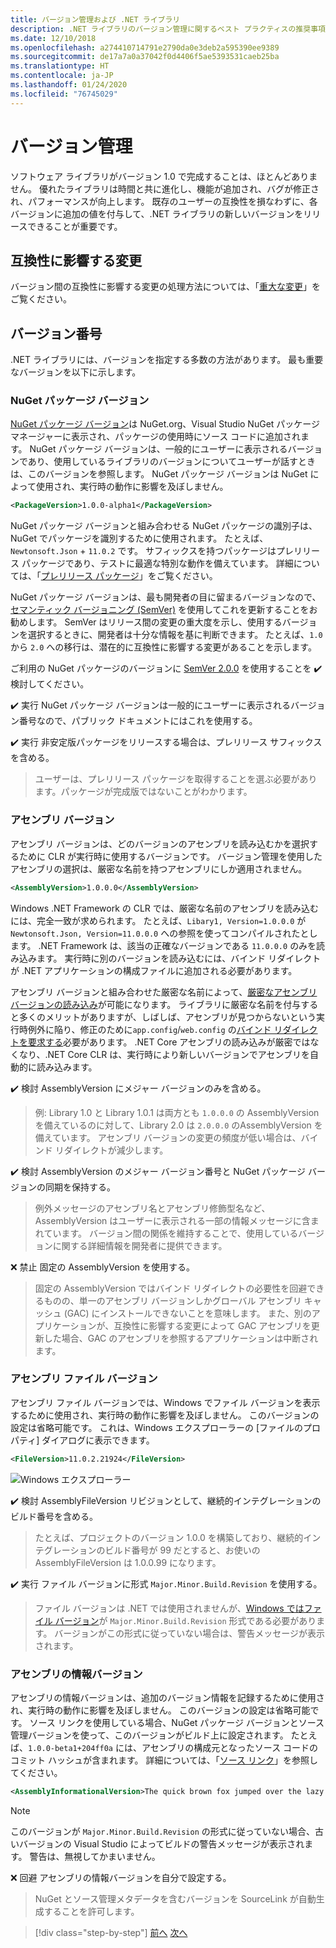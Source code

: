```yaml
---
title: バージョン管理および .NET ライブラリ
description: .NET ライブラリのバージョン管理に関するベスト プラクティスの推奨事項。
ms.date: 12/10/2018
ms.openlocfilehash: a274410714791e2790da0e3deb2a595390ee9389
ms.sourcegitcommit: de17a7a0a37042f0d4406f5ae5393531caeb25ba
ms.translationtype: HT
ms.contentlocale: ja-JP
ms.lasthandoff: 01/24/2020
ms.locfileid: "76745029"
---
```

# <a name="versioning"></a>バージョン管理

ソフトウェア ライブラリがバージョン 1.0 で完成することは、ほとんどありません。 優れたライブラリは時間と共に進化し、機能が追加され、バグが修正され、パフォーマンスが向上します。 既存のユーザーの互換性を損なわずに、各バージョンに追加の値を付与して、.NET ライブラリの新しいバージョンをリリースできることが重要です。

## <a name="breaking-changes"></a>互換性に影響する変更

バージョン間の互換性に影響する変更の処理方法については、「[重大な変更](./breaking-changes.md)」をご覧ください。

## <a name="version-numbers"></a>バージョン番号

.NET ライブラリには、バージョンを指定する多数の方法があります。 最も重要なバージョンを以下に示します。

### <a name="nuget-package-version"></a>NuGet パッケージ バージョン

[NuGet パッケージ バージョン](/nuget/reference/package-versioning)は NuGet.org、Visual Studio NuGet パッケージ マネージャーに表示され、パッケージの使用時にソース コードに追加されます。 NuGet パッケージ バージョンは、一般的にユーザーに表示されるバージョンであり、使用しているライブラリのバージョンについてユーザーが話すときは、このバージョンを参照します。 NuGet パッケージ バージョンは NuGet によって使用され、実行時の動作に影響を及ぼしません。

```xml
<PackageVersion>1.0.0-alpha1</PackageVersion>
```

NuGet パッケージ バージョンと組み合わせる NuGet パッケージの識別子は、NuGet でパッケージを識別するために使用されます。 たとえば、`Newtonsoft.Json` + `11.0.2` です。 サフィックスを持つパッケージはプレリリース パッケージであり、テストに最適な特別な動作を備えています。 詳細については、「[プレリリース パッケージ](./nuget.md#pre-release-packages)」をご覧ください。

NuGet パッケージ バージョンは、最も開発者の目に留まるバージョンなので、[セマンティック バージョニング (SemVer)](https://semver.org/) を使用してこれを更新することをお勧めします。 SemVer はリリース間の変更の重大度を示し、使用するバージョンを選択するときに、開発者は十分な情報を基に判断できます。 たとえば、`1.0` から `2.0` への移行は、潜在的に互換性に影響する変更があることを示します。

ご利用の NuGet パッケージのバージョンに [SemVer 2.0.0](https://semver.org/) を使用することを ✔️ 検討してください。

✔️ 実行 NuGet パッケージ バージョンは一般的にユーザーに表示されるバージョン番号なので、パブリック ドキュメントにはこれを使用する。

✔️ 実行 非安定版パッケージをリリースする場合は、プレリリース サフィックスを含める。

> ユーザーは、プレリリース パッケージを取得することを選ぶ必要があります。パッケージが完成版ではないことがわかります。

### <a name="assembly-version"></a>アセンブリ バージョン

アセンブリ バージョンは、どのバージョンのアセンブリを読み込むかを選択するために CLR が実行時に使用するバージョンです。 バージョン管理を使用したアセンブリの選択は、厳密な名前を持つアセンブリにしか適用されません。

```xml
<AssemblyVersion>1.0.0.0</AssemblyVersion>
```

Windows .NET Framework の CLR では、厳密な名前のアセンブリを読み込むには、完全一致が求められます。 たとえば、`Libary1, Version=1.0.0.0` が `Newtonsoft.Json, Version=11.0.0.0` への参照を使ってコンパイルされたとします。 .NET Framework は、該当の正確なバージョンである `11.0.0.0` のみを読み込みます。 実行時に別のバージョンを読み込むには、バインド リダイレクトが .NET アプリケーションの構成ファイルに追加される必要があります。

アセンブリ バージョンと組み合わせた厳密な名前によって、[厳密なアセンブリ バージョンの読み込み](../assembly/versioning.md)が可能になります。 ライブラリに厳密な名前を付与すると多くのメリットがありますが、しばしば、アセンブリが見つからないという実行時例外に陥り、修正のために`app.config`/`web.config` の[バインド リダイレクトを要求する](../../framework/configure-apps/redirect-assembly-versions.md)必要があります。 .NET Core アセンブリの読み込みが厳密ではなくなり、.NET Core CLR は、実行時により新しいバージョンでアセンブリを自動的に読み込みます。

✔️ 検討 AssemblyVersion にメジャー バージョンのみを含める。

> 例: Library 1.0 と Library 1.0.1 は両方とも `1.0.0.0` の AssemblyVersion を備えているのに対して、Library 2.0 は `2.0.0.0` のAssemblyVersion を備えています。 アセンブリ バージョンの変更の頻度が低い場合は、バインド リダイレクトが減少します。

✔️ 検討 AssemblyVersion のメジャー バージョン番号と NuGet パッケージ バージョンの同期を保持する。

> 例外メッセージのアセンブリ名とアセンブリ修飾型名など、AssemblyVersion はユーザーに表示される一部の情報メッセージに含まれています。 バージョン間の関係を維持することで、使用しているバージョンに関する詳細情報を開発者に提供できます。

❌ 禁止 固定の AssemblyVersion を使用する。

> 固定の AssemblyVersion ではバインド リダイレクトの必要性を回避できるものの、単一のアセンブリ バージョンしかグローバル アセンブリ キャッシュ (GAC) にインストールできないことを意味します。 また、別のアプリケーションが、互換性に影響する変更によって GAC アセンブリを更新した場合、GAC のアセンブリを参照するアプリケーションは中断されます。

### <a name="assembly-file-version"></a>アセンブリ ファイル バージョン

アセンブリ ファイル バージョンでは、Windows でファイル バージョンを表示するために使用され、実行時の動作に影響を及ぼしません。 このバージョンの設定は省略可能です。 これは、Windows エクスプローラーの [ファイルのプロパティ] ダイアログに表示できます。

```xml
<FileVersion>11.0.2.21924</FileVersion>
```

![Windows エクスプローラー](./media/versioning/win-properties.png "Windows エクスプローラー")

✔️ 検討 AssemblyFileVersion リビジョンとして、継続的インテグレーションのビルド番号を含める。

> たとえば、プロジェクトのバージョン 1.0.0 を構築しており、継続的インテグレーションのビルド番号が 99 だとすると、お使いの AssemblyFileVersion は 1.0.0.99 になります。

✔️ 実行 ファイル バージョンに形式 `Major.Minor.Build.Revision` を使用する。

> ファイル バージョンは .NET では使用されませんが、[Windows ではファイル バージョン](/windows/desktop/menurc/versioninfo-resource)が `Major.Minor.Build.Revision` 形式である必要があります。 バージョンがこの形式に従っていない場合は、警告メッセージが表示されます。

### <a name="assembly-informational-version"></a>アセンブリの情報バージョン

アセンブリの情報バージョンは、追加のバージョン情報を記録するために使用され、実行時の動作に影響を及ぼしません。 このバージョンの設定は省略可能です。 ソース リンクを使用している場合、NuGet パッケージ バージョンとソース管理バージョンを使って、このバージョンがビルド上に設定されます。 たとえば、`1.0.0-beta1+204ff0a` には、アセンブリの構成元となったソース コードのコミット ハッシュが含まれます。 詳細については、「[ソース リンク](./sourcelink.md)」を参照してください。

```xml
<AssemblyInformationalVersion>The quick brown fox jumped over the lazy dog.</AssemblyInformationalVersion>
```

> [!NOTE]
> このバージョンが `Major.Minor.Build.Revision` の形式に従っていない場合、古いバージョンの Visual Studio によってビルドの警告メッセージが表示されます。 警告は、無視してかまいません。

❌ 回避 アセンブリの情報バージョンを自分で設定する。

> NuGet とソース管理メタデータを含むバージョンを SourceLink が自動生成することを許可します。

>[!div class="step-by-step"]
>[前へ](publish-nuget-package.md)
>[次へ](breaking-changes.md)
